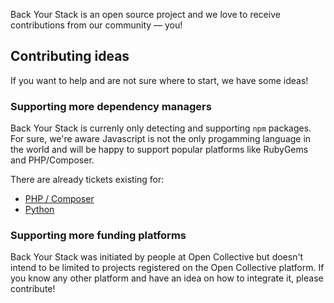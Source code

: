 Back Your Stack is an open source project and we love to receive contributions from our community — you!

## Contributing ideas

If you want to help and are not sure where to start, we have some ideas!

### Supporting more dependency managers

Back Your Stack is currenly only detecting and supporting `npm` packages. For sure, we're aware Javascript is not the only progamming language in the world and will be happy to support popular platforms like RubyGems and PHP/Composer.

There are already tickets existing for:

- [PHP / Composer](https://github.com/opencollective/backyourstack/issues/28)
- [Python](https://github.com/opencollective/backyourstack/issues/34)

### Supporting more funding platforms

Back Your Stack was initiated by people at Open Collective but doesn't intend to be limited to projects registered on the Open Collective platform. If you know any other platform and have an idea on how to integrate it, please contribute!

